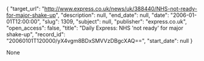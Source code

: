 {
  "target_url": "http://www.express.co.uk/news/uk/388440/NHS-not-ready-for-major-shake-up", 
  "description": null, 
  "end_date": null, 
  "date": "2006-01-01T12:00:00", 
  "slug": 1309, 
  "subject": null, 
  "publisher": "express.co.uk", 
  "open_access": false, 
  "title": "Daily Express: NHS 'not ready' for major shake-up", 
  "record_id": "20060101T120000/yX4vgm8BDxSMVVzDBgcXAQ==", 
  "start_date": null
}

None